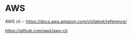 # AWS

AWS cli   :-  https://docs.aws.amazon.com/cli/latest/reference/ 

https://github.com/aws/aws-cli

